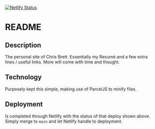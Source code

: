 [![Netlify Status](https://api.netlify.com/api/v1/badges/be74a538-12ab-4c16-a9bf-0a60ae37989e/deploy-status)](https://app.netlify.com/sites/hardcore-newton-661e6f/deploys)

# README

## Description

The personal site of Chris Brett. Essentially my Resumé and a few extra lines / useful links. More will come with time and thought.

## Technology

Purposely kept this simple, making use of ParcelJS to minify files.

## Deployment

Is completed through Netlify with the status of that deploy shown above.
Simply merge to `main` and let Netlify handle to deployment.